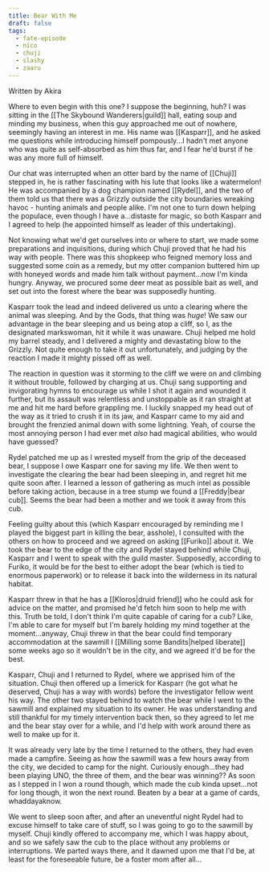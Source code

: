 ```yaml
---
title: Bear With Me
draft: false
tags:
  - fate-episode
  - nico
  - chuji
  - slashy
  - zaaru
---
```

<p class="akira">Written by Akira</p>

Where to even begin with this one? I suppose the beginning, huh? I was sitting in the [[The Skybound Wanderers|guild]] hall, eating soup and minding my business, when this guy approached me out of nowhere, seemingly having an interest in me. His name was [[Kasparr]], and he asked me questions while introducing himself pompously...I hadn't met anyone who was quite as self-absorbed as him thus far, and I fear he'd burst if he was any more full of himself.

Our chat was interrupted when an otter bard by the name of [[Chuji]] stepped in, he is rather fascinating with his lute that looks like a watermelon! He was accompanied by a dog champion named [[Rydel]], and the two of them told us that there was a Grizzly outside the city boundaries wreaking havoc - hunting animals and people alike. I'm not one to turn down helping the populace, even though I have a...distaste for magic, so both Kasparr and I agreed to help (he appointed himself as leader of this undertaking). 

Not knowing what we'd get ourselves into or where to start, we made some preparations and inquisitions, during which Chuji proved that he had his way with people. There was this shopkeep who feigned memory loss and suggested some coin as a remedy, but my otter companion buttered him up with honeyed words and made him talk without payment...now I'm kinda hungry. Anyway, we procured some deer meat as possible bait as well, and set out into the forest where the bear was supposedly hunting.

Kasparr took the lead and indeed delivered us unto a clearing where the animal was sleeping. And by the Gods, that thing was *huge*! We saw our advantage in the bear sleeping and us being atop a cliff, so I, as the designated markswoman, hit it while it was unaware. Chuji helped me hold my barrel steady, and I delivered a mighty and devastating blow to the Grizzly. Not quite enough to take it out unfortunately, and judging by the reaction I made it mighty pissed off as well. 

The reaction in question was it storming to the cliff we were on and climbing it without trouble, followed by charging at us. Chuji sang supporting and invigorating hymns to encourage us while I shot it again and wounded it further, but its assault was relentless and unstoppable as it ran straight at me and hit me hard before grappling me. I luckily snapped my head out of the way as it tried to crush it in its jaw, and Kasparr came to my aid and brought the frenzied animal down with some lightning. Yeah, of course the most annoying person I had ever met *also* had magical abilities, who would have guessed?

Rydel patched me up as I wrested myself from the grip of the deceased bear, I suppose I owe Kasparr one for saving my life. We then went to investigate the clearing the bear had been sleeping in, and regret hit me quite soon after. I learned a lesson of gathering as much intel as possible before taking action, because in a tree stump we found a [[Freddy|bear cub]]. Seems the bear had been a mother and we took it away from this cub. 

Feeling guilty about this (which Kasparr encouraged by reminding me I played the biggest part in killing the bear, asshole), I consulted with the others on how to proceed and we agreed on asking [[Furiko]] about it. We took the bear to the edge of the city and Rydel stayed behind while Chuji, Kasparr and I went to speak with the guild master. Supposedly, according to Furiko, it would be for the best to either adopt the bear (which is tied to enormous paperwork) or to release it back into the wilderness in its natural habitat.

Kasparr threw in that he has a [[Kloros|druid friend]] who he could ask for advice on the matter, and promised he'd fetch him soon to help me with this. Truth be told, I don't think I'm quite capable of caring for a cub? Like, I'm able to care for myself but I'm barely holding my mind together at the moment...anyway, Chuji threw in that the bear could find temporary accommodation at the sawmill I [[Milling some Bandits|helped liberate]] some weeks ago so it wouldn't be in the city, and we agreed it'd be for the best.

Kasparr, Chuji and I returned to Rydel, where we apprised him of the situation. Chuji then offered up a limerick for Kasparr (he got what he deserved, Chuji has a way with words) before the investigator fellow went his way. The other two stayed behind to watch the bear while I went to the sawmill and explained my situation to its owner. He was understanding and still thankful for my timely intervention back then, so they agreed to let me and the bear stay over for a while, and I'd help with work around there as well to make up for it.

It was already very late by the time I returned to the others, they had even made a campfire. Seeing as how the sawmill was a few hours away from the city, we decided to camp for the night. Curiously enough...they had been playing UNO, the three of them, and the bear was winning?? As soon as I stepped in I won a round though, which made the cub kinda upset...not for long though, it won the next round. Beaten by a bear at a game of cards, whaddayaknow.

We went to sleep soon after, and after an uneventful night Rydel had to excuse himself to take care of stuff, so I was going to go to the sawmill by myself. Chuji kindly offered to accompany me, which I was happy about, and so we safely saw the cub to the place without any problems or interruptions. We parted ways there, and it dawned upon me that I'd be, at least for the foreseeable future, be a foster mom after all...